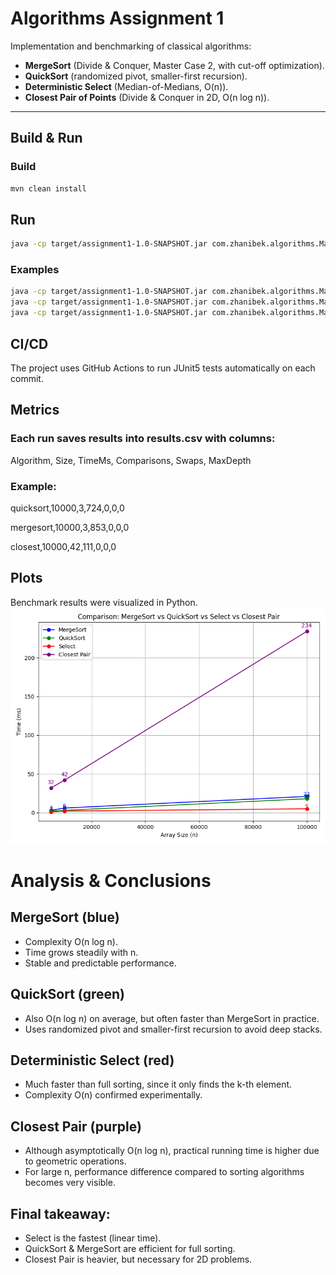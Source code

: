# Algorithms Assignment 1

Implementation and benchmarking of classical algorithms:
- **MergeSort** (Divide & Conquer, Master Case 2, with cut-off optimization).
- **QuickSort** (randomized pivot, smaller-first recursion).
- **Deterministic Select** (Median-of-Medians, O(n)).
- **Closest Pair of Points** (Divide & Conquer in 2D, O(n log n)).

---

## Build & Run

### Build
```bash
mvn clean install
```
## Run
```bash
java -cp target/assignment1-1.0-SNAPSHOT.jar com.zhanibek.algorithms.Main <algorithm> <size>
```
### Examples
``` bash
java -cp target/assignment1-1.0-SNAPSHOT.jar com.zhanibek.algorithms.Main quicksort 10000
java -cp target/assignment1-1.0-SNAPSHOT.jar com.zhanibek.algorithms.Main mergesort 5000
java -cp target/assignment1-1.0-SNAPSHOT.jar com.zhanibek.algorithms.Main closest 100000
```
## CI/CD
The project uses GitHub Actions to run JUnit5 tests automatically on each commit.
## Metrics
### Each run saves results into results.csv with columns:
Algorithm, Size, TimeMs, Comparisons, Swaps, MaxDepth
### Example:
quicksort,10000,3,724,0,0,0

mergesort,10000,3,853,0,0,0

closest,10000,42,111,0,0,0
## Plots
Benchmark results were visualized in Python.
![Comparison](graphs.png)


# Analysis & Conclusions

## MergeSort (blue)

* Complexity O(n log n).
* Time grows steadily with n.
* Stable and predictable performance.

## QuickSort (green)
* Also O(n log n) on average, but often faster than MergeSort in practice.
* Uses randomized pivot and smaller-first recursion to avoid deep stacks.

## Deterministic Select (red)
* Much faster than full sorting, since it only finds the k-th element.
* Complexity O(n) confirmed experimentally.

## Closest Pair (purple)
* Although asymptotically O(n log n), practical running time is higher due to geometric operations.
* For large n, performance difference compared to sorting algorithms becomes very visible.

## Final takeaway:
* Select is the fastest (linear time).
* QuickSort & MergeSort are efficient for full sorting.
* Closest Pair is heavier, but necessary for 2D problems.

